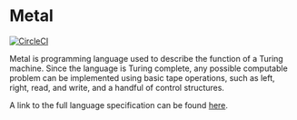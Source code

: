 # Metal

[![CircleCI](https://circleci.com/gh/BakerSmithA/Metal/tree/master.svg?style=shield&circle-token=:circle-token)](https://circleci.com/gh/BakerSmithA/Metal/tree/master)

Metal is programming language used to describe the function of a Turing machine. Since the language is Turing complete, any possible computable problem can be implemented using basic tape operations, such as left, right, read, and write, and a handful of control structures.  

A link to the full language specification can be found [here](https://www.overleaf.com/read/fmhbhgtjkbqv).
